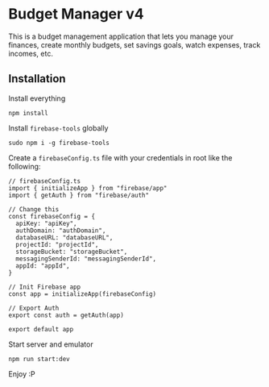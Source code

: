 # Budget Manager v4

This is a budget management application that lets you manage your finances, create monthly budgets, set savings goals, watch expenses, track incomes, etc.

## Installation

Install everything

```
npm install
```

Install `firebase-tools` globally
```
sudo npm i -g firebase-tools
```

Create a `firebaseConfig.ts` file with your credentials in root like the following:
```
// firebaseConfig.ts
import { initializeApp } from "firebase/app"
import { getAuth } from "firebase/auth"

// Change this
const firebaseConfig = {
  apiKey: "apiKey",
  authDomain: "authDomain",
  databaseURL: "databaseURL",
  projectId: "projectId",
  storageBucket: "storageBucket",
  messagingSenderId: "messagingSenderId",
  appId: "appId",
}

// Init Firebase app
const app = initializeApp(firebaseConfig)

// Export Auth
export const auth = getAuth(app)

export default app
```

Start server and emulator
```
npm run start:dev
```

Enjoy :P